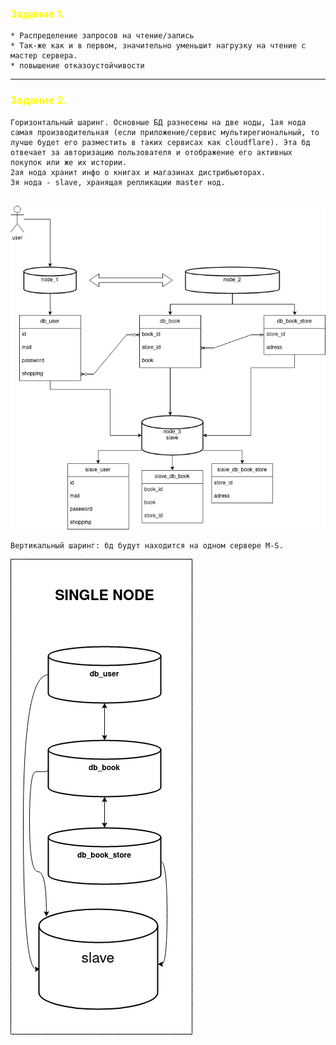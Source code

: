 ### <span style="color:yellow"> Задание 1. </span>

```
* Распределение запросов на чтение/запись
* Так-же как и в первом, значительно уменьшит нагрузку на чтение с мастер сервера. 
* повышение отказоустойчивости
```
---
### <span style="color:yellow"> Задание 2. </span>

```
Горизонтальный шаринг. Основные БД разнесены на две ноды, 1ая нода самая производительная (если приложение/сервис мультирегиональный, то лучше будет его разместить в таких сервисах как cloudflare). Эта бд отвечает за авторизацию пользователя и отображение его активных покупок или же их истории.
2ая нода хранит инфо о книгах и магазинах дистрибьюторах.
3я нода - slave, хранящая репликации master нод.


```

![](/Database/img/horizon_1.drawio.png)


  ```
  Вертикальный шаринг: бд будут находится на одном сервере M-S.  
  ```

![](/Database/img/replica_2_2.png)
